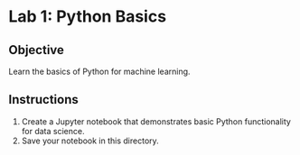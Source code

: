 # Lab 1: Python Basics
## Objective
Learn the basics of Python for machine learning.

## Instructions
1. Create a Jupyter notebook that demonstrates basic Python functionality for data science.
2. Save your notebook in this directory.